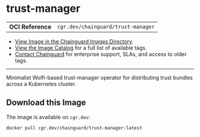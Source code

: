 <!--monopod:start-->
# trust-manager
| | |
| - | - |
| **OCI Reference** | `cgr.dev/chainguard/trust-manager` |


* [View Image in the Chainguard Images Directory](https://images.chainguard.dev/directory/image/trust-manager/overview).
* [View the Image Catalog](https://console.chainguard.dev/images/catalog) for a full list of available tags.
* [Contact Chainguard](https://www.chainguard.dev/chainguard-images) for enterprise support, SLAs, and access to older tags.

---
<!--monopod:end-->

<!--overview:start-->
Minimalist Wolfi-based trust-manager operator for distributing trust bundles across a Kubernetes cluster.
<!--overview:end-->

<!--getting:start-->
## Download this Image
The image is available on `cgr.dev`:

```
docker pull cgr.dev/chainguard/trust-manager:latest
```
<!--getting:end-->

<!--body:start-->
<!--body:end-->
